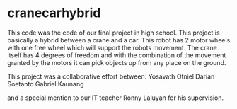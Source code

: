 # cranecarhybrid
This code was the code of our final project in high school.
This project is basically a hybrid between a crane and a car.
This robot has 2 motor wheels with one free wheel which will 
support the robots movement. The crane itself has 4 degrees 
of freedom and with the combination of the movement granted 
by the motors it can pick objects up from any place on the 
ground.

This project was a collaborative effort between:
Yosavath Otniel
Darian Soetanto
Gabriel Kaunang

and a special mention to our IT teacher Ronny Laluyan for his
supervision.
